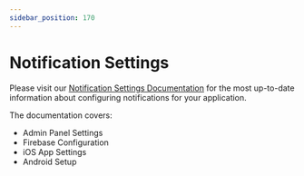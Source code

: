 ```yaml
---
sidebar_position: 170
---
```

# Notification Settings

Please visit our [Notification Settings Documentation](https://wrteam-in.github.io/common_app_doc/GeneralSettings/notifications) for the most up-to-date information about configuring notifications for your application.

The documentation covers:
- Admin Panel Settings
- Firebase Configuration
- iOS App Settings
- Android Setup

